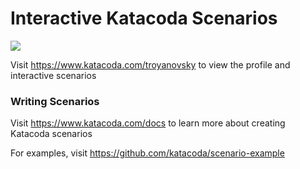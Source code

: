 # Interactive Katacoda Scenarios

[![](http://shields.katacoda.com/katacoda/troyanovsky/count.svg)](https://www.katacoda.com/troyanovsky "Get your profile on Katacoda.com")

Visit https://www.katacoda.com/troyanovsky to view the profile and interactive scenarios

### Writing Scenarios
Visit https://www.katacoda.com/docs to learn more about creating Katacoda scenarios

For examples, visit https://github.com/katacoda/scenario-example
